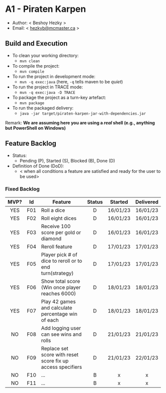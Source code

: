 # A1 - Piraten Karpen

  * Author: < Beshoy Hezky >
  * Email: < hezkyb@mcmaster.ca >

## Build and Execution

  * To clean your working directory:
    * `mvn clean`
  * To compile the project:
    * `mvn compile`
  * To run the project in development mode:
    * `mvn -q exec:java` (here, `-q` tells maven to be _quiet_) 
  * To run the project in TRACE mode:
    * `mvn -q exec:java -D TRACE`
  * To package the project as a turn-key artefact:
    * `mvn package`
  * To run the packaged delivery:
    * `java -jar target/piraten-karpen-jar-with-dependencies.jar` 

Remark: **We are assuming here you are using a _real_ shell (e.g., anything but PowerShell on Windows)**

## Feature Backlog

 * Status: 
   * Pending (P), Started (S), Blocked (B), Done (D)
 * Definition of Done (DoD):
   * < when all conditions a feature are satisfied and ready for the user to be used>



### Fixed Backlog 

| MVP? | Id  | Feature                                                       | Status   |  Started  | Delivered |
| :-:  |:-:  |---                                                            | :-:      | :-:       | :-:       |
| YES  | F01 | Roll a dice                                                   |  D       |  16/01/23 | 16/01/23  |
| YES  | F02 | Roll eight dices                                              |  D       |  16/01/23 | 16/01/23  |
| YES  | F03 | Receive 100 score per gold or diamond                         |  D       |  16/01/23 | 16/01/23  |
| YES  | F04 | Reroll feature                                                |  D       |  17/01/23 | 17/01/23  |
| YES  | F05 | Player pick # of dice to reroll or to end turn(strategy)      |  D       |  17/01/23 | 17/01/23  |
| YES  | F06 | Show total score (Win once player reaches 6000)               |  D       |  18/01/23 | 18/01/23  |
| YES  | F07 | Play 42 games and calculate percentage win of each            |  D       |  18/01/23 | 18/01/23  |
| NO   | F08 | Add logging user can see wins and rolls                       |  D       |  21/01/23 | 21/01/23  |
| NO   | F09 | Replace set score with reset score fix up access specifiers   |  D       |  21/01/23 | 22/01/23  |
| NO   | F10 | ...                                                           |  B       |  x        | x         |
| NO   | F11 | ...                                                           |  B       |  x        | x         |




